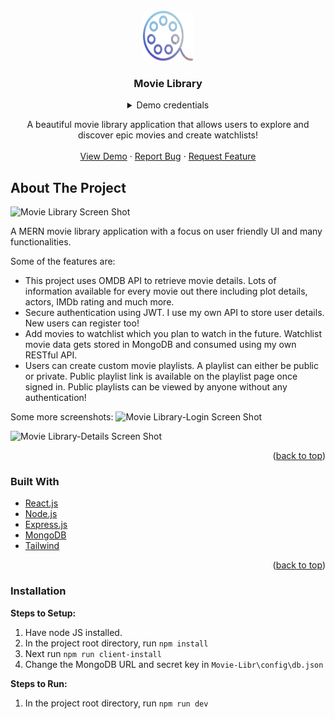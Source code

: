 <!-- PROJECT LOGO -->
<br />
<div align="center">
  <a href="https://github.com/AayushMehta0924/MovieHub">
    <img src="assets/movie-libr.png" alt="Logo" width="80" height="80">
  </a>
  <!-- TABLE OF CONTENTS -->

  <h3 align="center">Movie Library</h3>
  <details>
  <summary>Demo credentials</summary>
  <code>
    user3@test.com 
    </code>
    <br/>
    <code>
    user3
  </code>
</details>
  <p align="center">
    A beautiful movie library application that allows users to explore and discover epic movies and create watchlists!
    <br />
    <br />
    <a href="https://frozen-stream-46804.herokuapp.com/">View Demo</a>
    ·
    <a href="https://github.com/AayushMehta0924/MovieHub/issues">Report Bug</a>
    ·
    <a href="https://github.com/AayushMehta0924/MovieHub/issues">Request Feature</a>
  </p>
</div>

<!-- ABOUT THE PROJECT -->
## About The Project

![Movie Library Screen Shot](https://user-images.githubusercontent.com/69192465/192872573-a19108fb-3bd9-4e43-8614-b080a50f8979.png)


A MERN movie library application with a focus on user friendly UI and many functionalities.

Some of the features are:
* This project uses OMDB API to retrieve movie details. Lots of information available for every movie out there including plot details, actors, IMDb rating and much more.
* Secure authentication using JWT. I use my own API to store user details. New users can register too!
* Add movies to watchlist which you plan to watch in the future. Watchlist movie data gets stored in MongoDB and consumed using my own RESTful API.
* Users can create custom movie playlists. A playlist can either be public or private. Public playlist link is available on the playlist page once signed in. Public playlists can be viewed by anyone without any authentication!

Some more screenshots:
![Movie Library-Login Screen Shot](https://user-images.githubusercontent.com/69192465/192872692-21f6feab-e53b-4b98-996e-78fd008d152f.png)

![Movie Library-Details Screen Shot](https://user-images.githubusercontent.com/69192465/192872721-6ce8438a-5e15-4c7f-93a1-82b2626819ea.png)


<p align="right">(<a href="#top">back to top</a>)</p>

### Built With

* [React.js](https://reactjs.org/)
* [Node.js](https://nodejs.dev/)
* [Express.js](https://expressjs.com/)
* [MongoDB](https://www.mongodb.com/)
* [Tailwind](https://tailwindcss.com/)

<p align="right">(<a href="#top">back to top</a>)</p>

### Installation
**Steps to Setup:**

1. Have node JS installed.
2. In the project root directory, run `npm install`
3. Next run `npm run client-install`
4. Change the MongoDB URL and secret key in `Movie-Libr\config\db.json`

**Steps to Run:**

1. In the project root directory, run `npm run dev`

